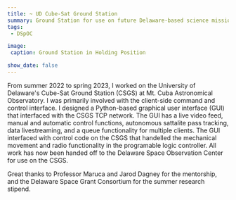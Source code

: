 ```yaml
---
title: ~ UD Cube-Sat Ground Station
summary: Ground Station for use on future Delaware-based science missions. Summer 2022 - Spring 2023.
tags:
 - DSpOC

image:
 caption: Ground Station in Holding Position

show_date: false
---
```


From summer 2022 to spring 2023, I worked on the University of Delaware's Cube-Sat Ground Station (CSGS) at Mt. Cuba Astronomical Observatory. I was primarily involved with the client-side command and control interface. I designed a Python-based graphical user interface (GUI) that interfaced with the CSGS TCP network. The GUI has a live video feed, manual and automatic control functions, autonomous sattalite pass tracking, data livestreaming, and a queue functionality for multiple clients. The GUI interfaced with control code on the CSGS that handelled the mechanical movement and radio functionality in the programable logic controller. All work has now been handed off to the Delaware Space Observation Center for use on the CSGS.

Great thanks to Professor Maruca and Jarod Dagney for the mentorship, and the Delaware Space Grant Consortium for the summer research stipend.

